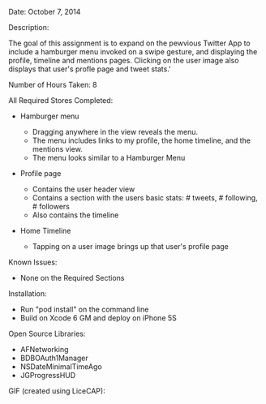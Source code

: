 Date: October 7, 2014

Description:

The goal of this assignment is to expand on the pewvious Twitter App to include a hamburger menu invoked on a swipe gesture, and displaying the profile, timeline and mentions pages. Clicking on the user image also displays that user's profle page and tweet stats.'

Number of Hours Taken: 8

All Required Stores Completed:

- Hamburger menu
  - Dragging anywhere in the view reveals the menu.
  - The menu includes links to my profile, the home timeline, and the mentions view.
  - The menu looks similar to a Hamburger Menu

- Profile page
  - Contains the user header view
  - Contains a section with the users basic stats: # tweets, # following, # followers
  - Also contains the timeline

- Home Timeline
  - Tapping on a user image brings up that user's profile page

Known Issues:

- None on the Required Sections


Installation:

- Run "pod install" on the command line 
- Build on Xcode 6 GM and deploy on iPhone 5S

Open Source Libraries:

- AFNetworking
- BDBOAuth1Manager
- NSDateMinimalTimeAgo
- JGProgressHUD

GIF (created using LiceCAP):